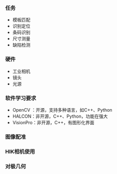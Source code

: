 ### 任务

- 模板匹配
- 识别定位
- 条码识别
- 尺寸测量
- 缺陷检测

### 硬件

- 工业相机
- 镜头
- 光源

### 软件学习要求

- OpenCV ：开源，支持多种语言，如C++、Python
- HALCON：非开源，C++、Python，功能在强大
- VisionPro：非开源，C++，有图形化界面

### 图像配准



### HIK相机使用



### 对极几何



